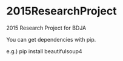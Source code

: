 # 2015ResearchProject
2015 Research Project for BDJA

You can get dependencies with pip.

e.g.) pip install beautifulsoup4